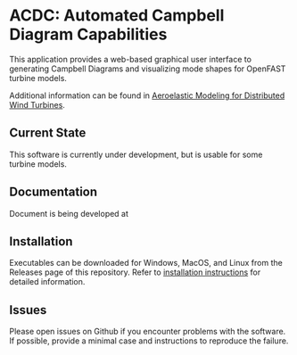# ACDC: Automated Campbell Diagram Capabilities

This application provides a web-based graphical user interface to generating Campbell Diagrams and visualizing mode shapes for OpenFAST turbine models.

Additional information can be found in [Aeroelastic Modeling for Distributed Wind Turbines](https://www.nrel.gov/docs/fy22osti/81724.pdf).

## Current State

This software is currently under development, but is usable for some turbine models. 

## Documentation

Document is being developed at [](https://openfast.github.io/acdc/docs/)

## Installation

Executables can be downloaded for Windows, MacOS, and Linux from the Releases page of this repository. Refer to [installation instructions](https://deslaughter.github.io/acdc-app/docs/install/) for detailed information. 

## Issues

Please open issues on Github if you encounter problems with the software. If possible, provide a minimal case and instructions to reproduce the failure.



